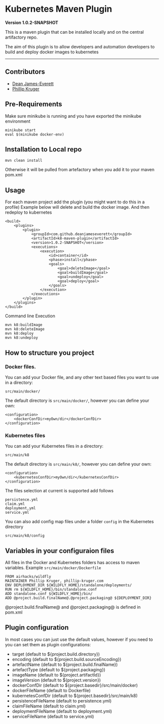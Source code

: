 # Kubernetes Maven Plugin

**Version 1.0.2-SNAPSHOT**

This is a maven plugin that can be installed locally and 
on the central artifactory repo.

The aim of this plugin is to allow developers and automation developers
to build and deploy docker images to kubernetes

---

## Contributors

* [Dean James-Everett](https://github.com/deanjameseverett)
* [Phillip Kruger](https://github.com/phillip-kruger)

## Pre-Requirements

Make sure minikube is running and you have exported the minikube environment

	minikube start	
	eval $(minikube docker-env)

## Installation to Local repo 

    mvn clean install

Otherwise it will be pulled from artefactory when you add it to your maven pom.xml

## Usage

For each maven project add the plugin (you might want to do this in a profile)
Example below will delete and build the docker image. And then redeploy to kubernetes
    
    <build>
        <plugins>
            <plugin>
                <groupId>com.github.deanjameseverett</groupId>
                <artifactId>k8-maven-plugin</artifactId>
                <version>1.0.2-SNAPSHOT</version>
                <executions>
                    <execution>
                        <id>container</id>
                        <phase>install</phase>
                        <goals>
                            <goal>deleteImage</goal>
                            <goal>buildImage</goal>
                            <goal>undeploy</goal>
                            <goal>deploy</goal>
                        </goals>
                    </execution>
                </executions>
            </plugin>
        </plugins>
    </build>


Command line Execution

    mvn k8:buildImage
    mvn k8:deleteImage
    mvn k8:deploy
    mvn k8:undeploy
    
    
## How to structure you project

### Docker files.

You can add your Docker file, and any other text based files you want to use in a directory:

    src/main/docker/

The default directory is `src/main/docker/`, however you can define your own:

    <configuration>
        <dockerConfDir>myOwn/dir</dockerConfDir>
    </configuration>

### Kubernetes files

You can add your Kubernetes files in a directory:

    src/main/k8

The default directory is `src/main/k8/`, however you can define your own:

    <configuration>
        <kubernetesConfDir>myOwn/dir</kubernetesConfDir>
    </configuration>
    
The files selection at current is supported add follows

    persistence.yml
    claim.yml
    deployment,yml
    service.yml
    
You can also add config map files under a folder `config` in the Kubernetes directory

    src/main/k8/config
    
## Variables in your configuraion files

All files in the Docker and Kubernetes folders has access to maven variables. 
Example `src/main/docker/Dockerfile`

    FROM airhacks/wildfly
    MAINTAINER Phillip Kruger, phillip-kruger.com
    ENV DEPLOYMENT_DIR ${WILDFLY_HOME}/standalone/deployments/
    RUN rm ${WILDFLY_HOME}/bin/standalone.conf
    ADD standalone.conf ${WILDFLY_HOME}/bin/
    ADD @project.build.finalName@.@project.packaging@ ${DEPLOYMENT_DIR}

@project.build.finalName@ and @project.packaging@ is defined in pom.xml

## Plugin configuration

In most cases you can just use the default values, however if you need to you can set them as plugin configurations:

* target (default to ${project.build.directory})
* encoding (default to ${project.build.sourceEncoding})
* artefactName (default to ${project.build.finalName})
* artefactType (default to ${project.packaging})
* imageName (default to ${project.artifactId})
* imageVersion (default to ${project.version})
* dockerConfDir (default to ${project.basedir}/src/main/docker)
* dockerFileName (default to Dockerfile)
* kubernetesConfDir (default to ${project.basedir}/src/main/k8)
* persistenceFileName (default to persistence.yml)
* claimFileName (default to claim.yml)
* deploymentFileName (default to deployment.yml)
* serviceFileName (default to service.yml)
